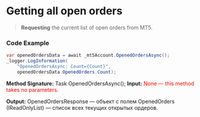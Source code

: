 # Getting all open orders

> **Requesting** the current list of open orders from MT5.
### Code Example

```csharp
var openedOrdersData = await _mt5Account.OpenedOrdersAsync();
_logger.LogInformation(
    "OpenedOrdersAsync: Count={Count}",
    openedOrdersData.OpenedOrders.Count);
```
**Method Signature:** Task<OpenedOrdersResponse> OpenedOrdersAsync();
**Input:**  <span style="color:red"> None — this method takes no parameters. </span>

**Output:** OpenedOrdersResponse — объект с полем
OpenedOrders (IReadOnlyList<OrderInfo>) — список всех текущих открытых ордеров.



